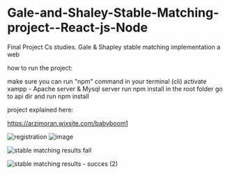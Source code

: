 # Gale-and-Shaley-Stable-Matching-project--React-js-Node
Final Project Cs studies. Gale &amp; Shapley stable matching implementation a web 

how to run the project:

make sure you can run "npm" command in your terminal (cli)
activate xampp - Apache server & Mysql server
run npm install in the root folder
go to api dir and run npm install

project explained here:

https://arzimoran.wixsite.com/babyboom1


![registration](https://user-images.githubusercontent.com/33985065/189394192-ecead6c0-633b-46a9-906d-97b49951ac0b.jpeg)
![image](https://user-images.githubusercontent.com/33985065/189394305-6d53063e-3480-4486-8045-cbf2dbbcb474.png)



![stable matching results fail](https://user-images.githubusercontent.com/33985065/189395588-2acb5307-6153-4c1d-90d4-5f06532c316a.jpeg)

![stable matching results - succes (2)](https://user-images.githubusercontent.com/33985065/189395269-32091d6a-cecb-4fbd-9ee2-22166226537d.jpeg)
